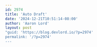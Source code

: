 ```yaml
---
id: 2974
title: 'Auto Draft'
date: '2024-12-21T10:51:14-08:00'
author: 'Aaron Lord'
layout: post
"guid: 'https://blog.devlord.io/?p=2974'
permalink: '/?p=2974'
---
```


